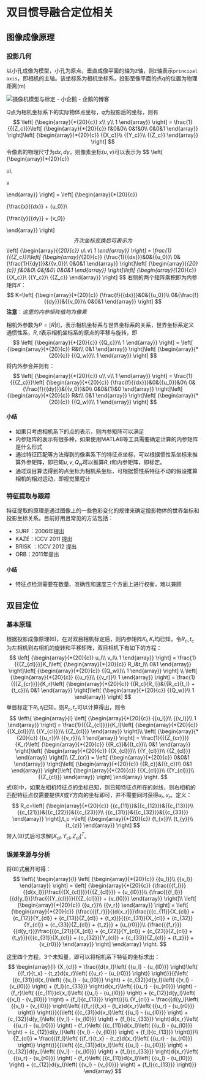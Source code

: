 # 双目惯导融合定位相关

## 图像成像原理

### 投影几何

以小孔成像为模型，小孔为原点，垂直成像平面的轴为$z$轴，则z轴表示`principal axis`，即相机的主轴。该坐标系为相机坐标系，投影至像平面的点$q$的位置为物理距离(m)

![摄像机模型与标定 - 小企鹅 - 企鹅的博客](http://img2.ph.126.net/MAo9PAoFNS2z41xE8_Am5A==/3270457754501304191.jpg) 

$Q$点为相机坐标系下的实际物体点坐标，$q$为投影后的坐标，则有
$$
\left[ {\begin{array}{*{20}{c}}
x\\
y\\
1
\end{array}} \right] = \frac{1}{{{Z_c}}}\left[ {\begin{array}{*{20}{c}}
f&0&0\\
0&f&0\\
0&0&1
\end{array}} \right]\left[ {\begin{array}{*{20}{c}}
{{X_c}}\\
{{Y_c}}\\
{{Z_c}}
\end{array}} \right]
$$
令像素的物理尺寸为$dx,dy$，则像素坐标$(u,v)$可以表示为
$$
\left[ {\begin{array}{*{20}{c}}

u\\

v

\end{array}} \right] = \left[ {\begin{array}{*{20}{c}}

{\frac{x}{{dx}} + {u_0}}\\

{\frac{y}{{dy}} + {v_0}}

\end{array}} \right]
$$
齐次坐标变换后可表示为
$$
\left[ {\begin{array}{*{20}{c}}
u\\
v\\
1
\end{array}} \right] = \frac{1}{{{Z_c}}}\left[ {\begin{array}{*{20}{c}}
{\frac{1}{{dx}}}&0&{{u_0}}\\
0&{\frac{1}{{dy}}}&{{v_0}}\\
0&0&1
\end{array}} \right]\left[ {\begin{array}{*{20}{c}}
f&0&0\\
0&f&0\\
0&0&1
\end{array}} \right]\left[ {\begin{array}{*{20}{c}}
{{X_c}}\\
{{Y_c}}\\
{{Z_c}}
\end{array}} \right]
$$
右侧的两个矩阵乘积即为内参矩阵$K$：
$$
K=\left[ {\begin{array}{*{20}{c}}
{\frac{f}{{dx}}}&0&{{u_0}}\\
0&{\frac{f}{{dy}}}&{{v_0}}\\
0&0&1
\end{array}} \right]
$$
**注意**：*这里的内参矩阵值均为像素*

相机外参数为$P=[R|t]$，表示相机坐标系与世界坐标系的关系，世界坐标系定义通惯性系，$R,t$表示相机坐标系的原点的平移与旋转，即
$$
\left[ {\begin{array}{*{20}{c}}
{{Q_c}}\\
1
\end{array}} \right] = \left[ {\begin{array}{*{20}{c}}
R&t\\
0&1
\end{array}} \right]\left[ {\begin{array}{*{20}{c}}
{{Q_w}}\\
1
\end{array}} \right]
$$
将内外参合并则有：
$$
\left[ {\begin{array}{*{20}{c}}
u\\
v\\
1
\end{array}} \right] = \frac{1}{{{Z_c}}}\left[ {\begin{array}{*{20}{c}}
{\frac{f}{{dx}}}&0&{{u_0}}&0\\
0&{\frac{f}{{dy}}}&{{v_0}}&0\\
0&0&{1}&0
\end{array}} \right]\left[ {\begin{array}{*{20}{c}}
R&t\\
0&1
\end{array}} \right]\left[ {\begin{array}{*{20}{c}}
{{Q_w}}\\
1
\end{array}} \right]
$$

#### 小结

- 如果只考虑相机系下的点的表示，则内参矩阵可以满足
- 内参矩阵的表示有很多种，如果使用MATLAB等工具需要确定计算的内参矩阵是什么形式
- 通过特征匹配等方法得到的像素系下的特征点坐标，可以根据惯性系坐标来推算外参矩阵，即已知$u,v,Q_w$可以推算$R,t$和内参矩阵，即标定。
- 通过双目算法得到的点坐标为相机系坐标，可根据惯性系特征不动的假设推算相机的相对运动，即视觉里程计

### 特征提取与跟踪

特征提取的原理是通过图像上的一些色彩变化的规律来确定投影物体的世界坐标和投影坐标关系。目前好用且常见的方法包括：

- SURF：2006年提出
- KAZE：ICCV 2011 提出
- BRISK ：ICCV 2012 提出
- ORB：2011年提出

#### 小结

- 特征点检测需要在数量、准确性和速度三个方面上进行权衡，难以兼顾

## 双目定位

### 基本原理

根据投影成像原理(6)，在对双目相机标定后，则内参矩阵$K_l,K_r$均已知，令$R_c,t_c$为左相机到右相机的旋转和平移矩阵，双目相机下有如下的方程：
$$
\left[ {\begin{array}{*{20}{c}}
u_l\\
v_l\\
1
\end{array}} \right] = \frac{1}{{{Z_{cl}}}}K_l\left[ {\begin{array}{*{20}{c}}
R_l&t_l\\
0&1
\end{array}} \right]\left[ {\begin{array}{*{20}{c}}
{{Q_w}}\\
1
\end{array}} \right]
\\
\left[ {\begin{array}{*{20}{c}}
{{u_r}}\\
{{v_r}}\\
1
\end{array}} \right] = \frac{1}{{{Z_{cr}}}}{K_r}\left[ {\begin{array}{*{20}{c}}
{{R_c}{R_l}}&{{R_c}{t_l} + {t_c}}\\
0&1
\end{array}} \right]\left[ {\begin{array}{*{20}{c}}
{{Q_w}}\\
1
\end{array}} \right]
$$
单目标定下$R_l,t_l$已知，则$R_c,t_c$可以计算得出，则令
$$
\left\{ \begin{array}{l}
\left[ {\begin{array}{*{20}{c}}
{{u_l}}\\
{{v_l}}\\
1
\end{array}} \right] = \frac{1}{{{Z_{cl}}}}{K_l}\left[ {\begin{array}{*{20}{c}}
{{X_{cl}}}\\
{{Y_{cl}}}\\
{{Z_{cl}}}
\end{array}} \right]\\
\left[ {\begin{array}{*{20}{c}}
{{u_r}}\\
{{v_r}}\\
1
\end{array}} \right] = \frac{1}{{{Z_{cr}}}}{K_r}\left[ {\begin{array}{*{20}{c}}
{{R_c}}&{{t_c}}\\
0&1
\end{array}} \right]\left[ {\begin{array}{*{20}{c}}
{{X_{cl}}}\\
{{Y_{cl}}}\\
{{Z_{cl}}}
\end{array}} \right]\\
{Z_{cr}} = \left[ {\begin{array}{*{20}{c}}
0&0&1
\end{array}} \right]\left[ {\begin{array}{*{20}{c}}
{{R_c}}&{{t_c}}\\
0&1
\end{array}} \right]\left[ {\begin{array}{*{20}{c}}
{{X_{cl}}}\\
{{Y_{cl}}}\\
{{Z_{cl}}}
\end{array}} \right]
\end{array} \right.
$$
式(8)中，如果左相机特征点的坐标已知，则已知特征点所在的射线，则右相机的匹配特征点仅需要提供$X$或$Y$方向的坐标即可，并不需要同时获得$u_r,v_r$。定义：
$$
R_c=\left[ {\begin{array}{*{20}{c}}
{{c_{11}}}&{{c_{12}}}&{{c_{13}}}\\
{{c_{21}}}&{{c_{22}}}&{{c_{23}}}\\
{{c_{31}}}&{{c_{32}}}&{{c_{33}}}
\end{array}} \right],t_c =\left[ {\begin{array}{*{20}{c}}
{t_{x}}\\
{t_{y}}\\
{t_{z}}
\end{array}} \right]
$$
带入(8)式后可求解$[X_{cl},Y_{cl},Z_{cl}]^T$。

### 误差来源与分析

将(8)式展开可得：
$$
\left\{ \begin{array}{l}
\left[ {\begin{array}{*{20}{c}}
{{u_l}}\\
{{v_l}}
\end{array}} \right] = \left[ {\begin{array}{*{20}{c}}
{\frac{{{f_l}}}{{d{x_l}}}\frac{{{X_{cl}}}}{{{Z_{cl}}}} + {u_{l0}}}\\
{\frac{{{f_l}}}{{d{y_l}}}\frac{{{Y_{cl}}}}{{{Z_{cl}}}} + {v_{l0}}}
\end{array}} \right]\\
\left[ {\begin{array}{*{20}{c}}
{{u_r}}\\
{{v_r}}
\end{array}} \right] = \left[ {\begin{array}{*{20}{c}}
{\frac{{{f_r}}}{{d{x_r}}}\frac{{{c_{11}}{X_{cl}} + {c_{12}}{Y_{cl}} + {c_{13}}{Z_{cl}} + {t_x}}}{{{c_{31}}{X_{cl}} + {c_{32}}{Y_{cl}} + {c_{33}}{Z_{cl}} + {t_z}}} + {u_{r0}}}\\
{\frac{{{f_r}}}{{d{y_r}}}\frac{{{c_{21}}{X_{cl}} + {c_{22}}{Y_{cl}} + {c_{23}}{Z_{cl}} + {t_y}}}{{{c_{31}}{X_{cl}} + {c_{32}}{Y_{cl}} + {c_{33}}{Z_{cl}} + {t_z}}} + {v_{r0}}}
\end{array}} \right]
\end{array} \right.
$$


这里四个方程，3个未知量，即可以将相机系下特征的坐标求出：
$$
\begin{array}{l}
{X_{cl}} = \frac{{d{x_l}\left( {{u_l} - {u_{l0}}} \right)\left( {{f_r}{t_x} - {t_z}d{x_r}\left( {{u_r} - {u_{r0}}} \right)} \right)}}{{\left( {{c_{31}}d{x_l}\left( {{u_l} - {u_{l0}}} \right) + {c_{32}}d{y_l}\left( {{v_l} - {v_{l0}}} \right) + {f_l}{c_{33}}} \right)d{x_r}\left( {{u_r} - {u_{r0}}} \right) - {f_r}\left( {{c_{11}}d{x_l}\left( {{u_l} - {u_{l0}}} \right) + {c_{12}}d{y_l}\left( {{v_l} - {v_{l0}}} \right) + {f_l}{c_{13}}} \right)}}\\
{Y_{cl}} = \frac{{d{y_l}\left( {{v_l} - {v_{l0}}} \right)\left( {{f_r}{t_x} - {t_z}d{x_r}\left( {{u_r} - {u_{r0}}} \right)} \right)}}{{\left( {{c_{31}}d{x_l}\left( {{u_l} - {u_{l0}}} \right) + {c_{32}}d{y_l}\left( {{v_l} - {v_{l0}}} \right) + {f_l}{c_{33}}} \right)d{x_r}\left( {{u_r} - {u_{r0}}} \right) - {f_r}\left( {{c_{11}}d{x_l}\left( {{u_l} - {u_{l0}}} \right) + {c_{12}}d{y_l}\left( {{v_l} - {v_{l0}}} \right) + {f_l}{c_{13}}} \right)}}\\
{Z_{cl}} = \frac{{{f_l}\left( {{f_r}{t_x} - {t_z}d{x_r}\left( {{u_r} - {u_{r0}}} \right)} \right)}}{{\left( {{c_{31}}d{x_l}\left( {{u_l} - {u_{l0}}} \right) + {c_{32}}d{y_l}\left( {{v_l} - {v_{l0}}} \right) + {f_l}{c_{33}}} \right)d{x_r}\left( {{u_r} - {u_{r0}}} \right) - {f_r}\left( {{c_{11}}d{x_l}\left( {{u_l} - {u_{l0}}} \right) + {c_{12}}d{y_l}\left( {{v_l} - {v_{l0}}} \right) + {f_l}{c_{13}}} \right)}}
\end{array}
$$

